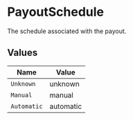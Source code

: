 # PayoutSchedule

The schedule associated with the payout.


## Values

| Name        | Value       |
| ----------- | ----------- |
| `Unknown`   | unknown     |
| `Manual`    | manual      |
| `Automatic` | automatic   |